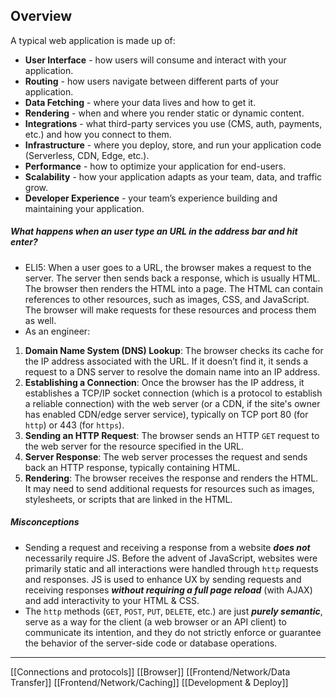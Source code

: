 ## Overview
A typical web application is made up of:
-   **User Interface** - how users will consume and interact with your application.
-   **Routing** - how users navigate between different parts of your application.
-   **Data Fetching** - where your data lives and how to get it.
-   **Rendering** - when and where you render static or dynamic content.
-   **Integrations** - what third-party services you use (CMS, auth, payments, etc.) and how you connect to them.
-   **Infrastructure** - where you deploy, store, and run your application code (Serverless, CDN, Edge, etc.).
-   **Performance** - how to optimize your application for end-users.
-   **Scalability** - how your application adapts as your team, data, and traffic grow.
-   **Developer Experience** - your team’s experience building and maintaining your application.

##### What happens when an user type an URL in the address bar and hit enter?
- ELI5: When a user goes to a URL, the browser makes a request to the server. The server then sends back a response, which is usually HTML. The browser then renders the HTML into a page. The HTML can contain references to other resources, such as images, CSS, and JavaScript. The browser will make requests for these resources and process them as well.
- As an engineer:
1. **Domain Name System (DNS) Lookup**: The browser checks its cache for the IP address associated with the URL. If it doesn’t find it, it sends a request to a DNS server to resolve the domain name into an IP address.
2. **Establishing a Connection**: Once the browser has the IP address, it establishes a TCP/IP socket connection (which is a protocol to establish a reliable connection) with the web server (or a CDN, if the site's owner has enabled CDN/edge server service), typically on TCP port 80 (for `http`) or 443 (for `https`).
3. **Sending an HTTP Request**: The browser sends an HTTP `GET` request to the web server for the resource specified in the URL.
4. **Server Response**: The web server processes the request and sends back an HTTP response, typically containing HTML.
5. **Rendering**: The browser receives the response and renders the HTML. It may need to send additional requests for resources such as images, stylesheets, or scripts that are linked in the HTML.
##### Misconceptions
- Sending a request and receiving a response from a website ***does not*** necessarily require JS. Before the advent of JavaScript, websites were primarily static and all interactions were handled through `http` requests and responses.
  JS is used to enhance UX by sending requests and receiving responses ***without requiring a full page reload*** (with AJAX) and add interactivity to your HTML & CSS.
- The `http` methods (`GET`, `POST`, `PUT`, `DELETE`, etc.) are just ***purely semantic***, serve as a way for the client (a web browser or an API client) to communicate its intention, and they do not strictly enforce or guarantee the behavior of the server-side code or database operations.

---

[[Connections and protocols]]
[[Browser]]
[[Frontend/Network/Data Transfer]]
[[Frontend/Network/Caching]]
[[Development & Deploy]]
